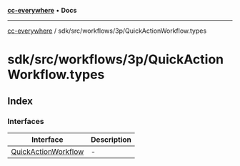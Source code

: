 [**cc-everywhere**](../../../../../index.md) • **Docs**

***

[cc-everywhere](../../../../../index.md) / sdk/src/workflows/3p/QuickActionWorkflow.types

# sdk/src/workflows/3p/QuickActionWorkflow.types

## Index

### Interfaces

| Interface | Description |
| ------ | ------ |
| [QuickActionWorkflow](interfaces/QuickActionWorkflow.md) | - |
